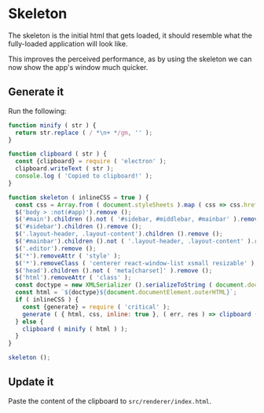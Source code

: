 
# Skeleton

The skeleton is the initial html that gets loaded, it should resemble what the fully-loaded application will look like.

This improves the perceived performance, as by using the skeleton we can now show the app's window much quicker.

## Generate it

Run the following:

```js
function minify ( str ) {
  return str.replace ( / *\n+ */gm, '' );
}

function clipboard ( str ) {
  const {clipboard} = require ( 'electron' );
  clipboard.writeText ( str );
  console.log ( 'Copied to clipboard!' );
}

function skeleton ( inlineCSS = true ) {
  const css = Array.from ( document.styleSheets ).map ( css => css.href ).filter ( _.identity );
  $('body > :not(#app)').remove ();
  $('#main').children ().not ( '#sidebar, #middlebar, #mainbar' ).remove ();
  $('#sidebar').children ().remove ();
  $('.layout-header, .layout-content').children ().remove ();
  $('#mainbar').children ().not ( '.layout-header, .layout-content' ).remove ();
  $('.editor').remove ();
  $('*').removeAttr ( 'style' );
  $('*').removeClass ( 'centerer react-window-list xsmall resizable' );
  $('head').children ().not ( 'meta[charset]' ).remove ();
  $('html').removeAttr ( 'class' );
  const doctype = new XMLSerializer ().serializeToString ( document.doctype );
  const html = `${doctype}${document.documentElement.outerHTML}`;
  if ( inlineCSS ) {
    const {generate} = require ( 'critical' );
    generate ( { html, css, inline: true }, ( err, res ) => clipboard ( minify ( res ) ) );
  } else {
    clipboard ( minify ( html ) );
  }
}

skeleton ();
```

## Update it

Paste the content of the clipboard to `src/renderer/index.html`.
